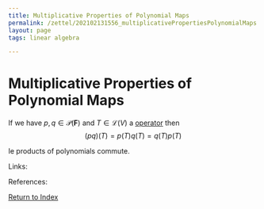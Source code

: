 ```yaml
---
title: Multiplicative Properties of Polynomial Maps
permalink: /zettel/202102131556_multiplicativePropertiesPolynomialMaps
layout: page
tags: linear algebra

---
```

# Multiplicative Properties of Polynomial Maps

If we have $p, q \in \mathcal{P}(\mathbf{F})$ and $T \in \mathcal{L}(V)$ a [operator](202102082104_operatorDefinition) then
$$
(pq)(T) = p(T)q(T) = q(T)p(T)
$$

Ie products of polynomials commute.

Links: 

References: 

[Return to Index](index)